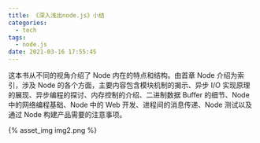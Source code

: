 ```yaml
---
title: 《深入浅出node.js》小结
categories:
  - tech
tags:
  - node.js
date: 2021-03-16 17:55:45
---
```


这本书从不同的视角介绍了 Node 内在的特点和结构。由首章 Node 介绍为索引，涉及 Node 的各个方面，主要内容包含模块机制的揭示、异步 I/O 实现原理的展现、异步编程的探讨、内存控制的介绍、二进制数据 Buffer 的细节、Node 中的网络编程基础、Node 中的 Web 开发、进程间的消息传递、Node 测试以及通过 Node 构建产品需要的注意事项。

<escape><!-- more --></escape>

{% asset_img img2.png %}
